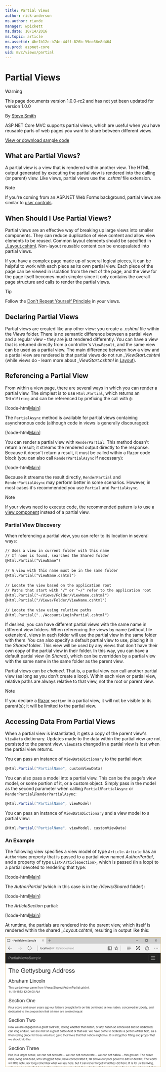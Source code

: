 ```yaml
---
title: Partial Views
author: rick-anderson
ms.author: riande
manager: wpickett
ms.date: 10/14/2016
ms.topic: article
ms.assetid: 4be1b12c-b74e-44ff-826b-99ce86e8d464
ms.prod: aspnet-core
uid: mvc/views/partial
---
```

# Partial Views

>[!WARNING]
> This page documents version 1.0.0-rc2 and has not yet been updated for version 1.0.0

By [Steve Smith](http://ardalis.com)

ASP.NET Core MVC supports partial views, which are useful when you have reusable parts of web pages you want to share between different views.

[View or download sample code](https://github.com/aspnet/Docs/tree/master/aspnetcore/mvc/views/partial/sample)

## What are Partial Views?

A partial view is a view that is rendered within another view. The HTML output generated by executing the partial view is rendered into the calling (or parent) view. Like views, partial views use the *.cshtml* file extension.

> [!NOTE]
> If you're coming from an ASP.NET Web Forms background, partial views are similar to [user controls](https://msdn.microsoft.com/en-us/library/y6wb1a0e.aspx).

## When Should I Use Partial Views?

Partial views are an effective way of breaking up large views into smaller components. They can reduce duplication of view content and allow view elements to be reused. Common layout elements should be specified in [_Layout.cshtml](layout.md). Non-layout reusable content can be encapsulated into partial views.

If you have a complex page made up of several logical pieces, it can be helpful to work with each piece as its own partial view. Each piece of the page can be viewed in isolation from the rest of the page, and the view for the page itself becomes much simpler since it only contains the overall page structure and calls to render the partial views.

>[!TIP]
> Follow the [Don't Repeat Yourself Principle](http://deviq.com/don-t-repeat-yourself/) in your views.

## Declaring Partial Views

Partial views are created like any other view: you create a *.cshtml* file within the *Views* folder. There is no semantic difference between a partial view and a regular view - they are just rendered differently. You can have a view that is returned directly from a controller's `ViewResult`, and the same view can be used as a partial view. The main difference between how a view and a partial view are rendered is that partial views do not run *_ViewStart.cshtml* (while views do - learn more about *_ViewStart.cshtml* in [Layout](layout.md)).

## Referencing a Partial View

From within a view page, there are several ways in which you can render a partial view. The simplest is to use `Html.Partial`, which returns an `IHtmlString` and can be referenced by prefixing the call with `@`:

[!code-html[Main](partial/sample/src/PartialViewsSample/Views/Home/About.cshtml?range=9)]

The `PartialAsync` method is available for partial views containing asynchronous code (although code in views is generally discouraged):

[!code-html[Main](partial/sample/src/PartialViewsSample/Views/Home/About.cshtml?range=8)]

You can render a partial view with `RenderPartial`. This method doesn't return a result; it streams the rendered output directly to the response. Because it doesn't return a result, it must be called within a Razor code block (you can also call `RenderPartialAsync` if necessary):

[!code-html[Main](partial/sample/src/PartialViewsSample/Views/Home/About.cshtml?range=10-12)]

Because it streams the result directly, `RenderPartial` and `RenderPartialAsync` may perform better in some scenarios. However, in most cases it's recommended you use `Partial` and `PartialAsync`.

> [!NOTE]
> If your views need to execute code, the recommended pattern is to use a [view component](view-components.md) instead of a partial view.

### Partial View Discovery

When referencing a partial view, you can refer to its location in several ways:

````text
// Uses a view in current folder with this name
// If none is found, searches the Shared folder
@Html.Partial("ViewName")

// A view with this name must be in the same folder
@Html.Partial("ViewName.cshtml")

// Locate the view based on the application root
// Paths that start with "/" or "~/" refer to the application root
@Html.Partial("~/Views/Folder/ViewName.cshtml")
@Html.Partial("/Views/Folder/ViewName.cshtml")

// Locate the view using relative paths
@Html.Partial("../Account/LoginPartial.cshtml")
````

If desired, you can have different partial views with the same name in different view folders. When referencing the views by name (without file extension), views in each folder will use the partial view in the same folder with them. You can also specify a default partial view to use, placing it in the *Shared* folder. This view will be used by any views that don't have their own copy of the partial view in their folder. In this way, you can have a default partial view (in *Shared*), which can be overridden by a partial view with the same name in the same folder as the parent view.

Partial views can be *chained*. That is, a partial view can call another partial view (as long as you don't create a loop). Within each view or partial view, relative paths are always relative to that view, not the root or parent view.

> [!NOTE]
> If you declare a [Razor](razor.md) `section` in a partial view, it will not be visible to its parent(s); it will be limited to the partial view.

## Accessing Data From Partial Views

When a partial view is instantiated, it gets a copy of the parent view's `ViewData` dictionary. Updates made to the data within the partial view are not persisted to the parent view. `ViewData` changed in a partial view is lost when the partial view returns.

You can pass an instance of `ViewDataDictionary` to the partial view:

````csharp
@Html.Partial("PartialName", customViewData)
   ````

You can also pass a model into a partial view. This can be the page's view model, or some portion of it, or a custom object. Simply pass in the model as the second parameter when calling `Partial`/`PartialAsync` or `RenderPartial`/`RenderPartialAsync`:

````csharp
@Html.Partial("PartialName", viewModel)
   ````

You can pass an instance of `ViewDataDictionary` and a view model to a partial view:

````csharp
@Html.Partial("PartialName", viewModel, customViewData)
   ````

### An Example

The following view specifies a view model of type `Article`. `Article` has an `AuthorName` property that is passed to a partial view named *AuthorPartial*, and a property of type `List<ArticleSection>`, which is passed (in a loop) to a partial devoted to rendering that type:

[!code-html[Main](partial/sample/src/PartialViewsSample/Views/Articles/Read.cshtml?highlight=2,5,10)]

The *AuthorPartial* (which in this case is in the */Views/Shared* folder):

[!code-html[Main](partial/sample/src/PartialViewsSample/Views/Shared/AuthorPartial.cshtml?highlight=1)]

The *ArticleSection* partial:

[!code-html[Main](partial/sample/src/PartialViewsSample/Views/Articles/ArticleSection.cshtml?highlight=2)]

At runtime, the partials are rendered into the parent view, which itself is rendered within the shared *_Layout.cshtml*, resulting in output like this:

![image](partial/_static/output.png)
